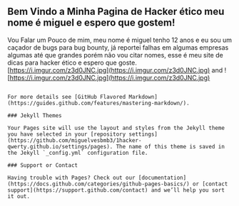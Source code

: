 ## Bem Vindo a Minha Pagina de Hacker ético meu nome é miguel e espero que gostem!

Vou Falar um Pouco de mim, meu nome é miguel tenho 12 anos e eu sou um caçador de bugs para bug bounty, já reportei falhas em algumas empresas algumas até que grandes porém não vou citar nomes, esse é meu site de dicas para hacker ético e espero que goste.
[https://i.imgur.com/z3d0JNC.jpg](https://i.imgur.com/z3d0JNC.jpg) and ![https://i.imgur.com/z3d0JNC.jpg](https://i.imgur.com/z3d0JNC.jpg)
```

For more details see [GitHub Flavored Markdown](https://guides.github.com/features/mastering-markdown/).

### Jekyll Themes

Your Pages site will use the layout and styles from the Jekyll theme you have selected in your [repository settings](https://github.com/miguelvesbmb3/1hacker-qwerty.github.io/settings/pages). The name of this theme is saved in the Jekyll `_config.yml` configuration file.

### Support or Contact

Having trouble with Pages? Check out our [documentation](https://docs.github.com/categories/github-pages-basics/) or [contact support](https://support.github.com/contact) and we’ll help you sort it out.
